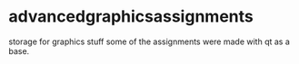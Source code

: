 # advancedgraphicsassignments
storage for graphics stuff
some of the assignments were made with qt as a base.
